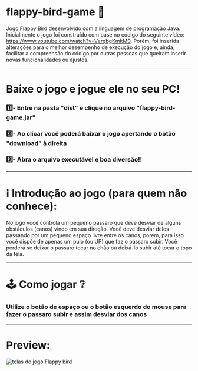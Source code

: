 # flappy-bird-game :baby_chick:
Jogo Flappy Bird desenvolvido com a linguagem de programação Java. Inicialmente o jogo foi construído com base no código do seguinte vídeo: https://www.youtube.com/watch?v=VerqbgKmkM0. Porém, foi inserida alterações para o melhor desempenho de execução do jogo e, ainda, facilitar a compreensão do código por outras pessoas que queiram inserir novas funcionalidades ou ajustes.

<Hr />

# Baixe o jogo e jogue ele no seu PC! 
### :one:- Entre na pasta "dist" e clique no arquivo "flappy-bird-game.jar"
### :two:- Ao clicar você poderá baixar o jogo apertando o botão "download" à direita
### :three:- Abra o arquivo executável e boa diversão!!

<Hr />

# :information_source: Introdução ao jogo (para quem não conhece):

No jogo você controla um pequeno pássaro que deve desviar de alguns obstáculos (canos) vindo em sua direção. Você deve desviar deles passando por um pequeno espaço livre entre os canos, porém, para isso você dispõe de apenas um pulo (ou UP) que faz o pássaro subir. Você perderá se deixar o pássaro tocar no chão ou deixá-lo subir até tocar o topo da tela. 

<Hr />

# :joystick: Como jogar :grey_question:

### Utilize o botão de espaço ou o botão esquerdo do mouse para fazer o passaro subir e assim desviar dos canos

<Hr />

# Preview:
<img src="https://i.imgur.com/KumgzTI.png" alt="telas do jogo Flappy bird">
